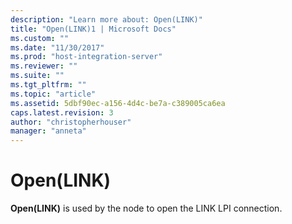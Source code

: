 ```yaml
---
description: "Learn more about: Open(LINK)"
title: "Open(LINK)1 | Microsoft Docs"
ms.custom: ""
ms.date: "11/30/2017"
ms.prod: "host-integration-server"
ms.reviewer: ""
ms.suite: ""
ms.tgt_pltfrm: ""
ms.topic: "article"
ms.assetid: 5dbf90ec-a156-4d4c-be7a-c389005ca6ea
caps.latest.revision: 3
author: "christopherhouser"
manager: "anneta"
---
```

# Open(LINK)
**Open(LINK)** is used by the node to open the LINK LPI connection.
